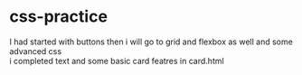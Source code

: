 # css-practice
I had started with buttons then i will go to grid and flexbox as well and some advanced css<br/>
i completed text and some basic card featres in card.html
